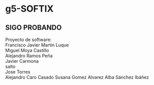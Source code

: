 # g5-SOFTIX
SIGO PROBANDO 
------------------------
Proyecto de software:  
Francisco Javier Martin Luque  
Miguel Moya Castillo  
Alejandro Ramos Peña  
Javier Carmona   
salto  
Jose Torres  
Alejandro Caro Casado
Susana Gomez Alvarez
Alba Sánchez Ibáñez
